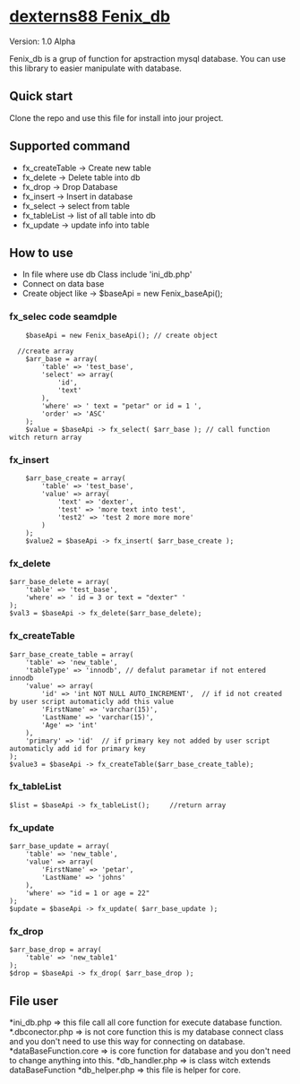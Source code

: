 [dexterns88 Fenix_db](http://www.webpage-lab.com)
===================

Version: 1.0 Alpha

Fenix_db is a grup of function for apstraction mysql database. You can use this library to easier manipulate with database. 


Quick start
-----------

Clone the repo and use this file for install into jour project.

Supported command
-----------------

* fx_createTable -> Create new table
* fx_delete -> Delete table into db
* fx_drop -> Drop Database
* fx_insert -> Insert in database
* fx_select -> select from table
* fx_tableList -> list of all table into db
* fx_update -> update info into table



How to use
----------
- In file where use db Class include 'ini_db.php'
- Connect on data base 
- Create object like -> $baseApi = new Fenix_baseApi();

### fx_selec code seamdple
		
		
		$baseApi = new Fenix_baseApi(); // create object
		
	  //create array
		$arr_base = array(
			'table' => 'test_base',
			'select' => array(
				'id',
				'text'
			),
			'where' => ' text = "petar" or id = 1 ',
			'order' => 'ASC'
		);
		$value = $baseApi -> fx_select( $arr_base ); // call function witch return array


### fx_insert 

		$arr_base_create = array(
			'table' => 'test_base',
			'value' => array(
				'text' => 'dexter',
				'test' => 'more text into test',
				'test2' => 'test 2 more more more'
			)
		);
		$value2 = $baseApi -> fx_insert( $arr_base_create );
		
		
### fx_delete

	$arr_base_delete = array(
		'table' => 'test_base',
		'where' => ' id = 3 or text = "dexter" '
	);
	$val3 = $baseApi -> fx_delete($arr_base_delete);


### fx_createTable
	
	$arr_base_create_table = array(
		'table' => 'new_table',
		'tableType' => 'innodb', // defalut parametar if not entered innodb
		'value' => array(
			'id' => 'int NOT NULL AUTO_INCREMENT',  // if id not created by user script automaticly add this value
			'FirstName' => 'varchar(15)',
			'LastName' => 'varchar(15)',
			'Age' => 'int'
		),
		'primary' => 'id'  // if primary key not added by user script automaticly add id for primary key
	);
	$value3 = $baseApi -> fx_createTable($arr_base_create_table);
	
	
### fx_tableList

	$list = $baseApi -> fx_tableList(); 	//return array
	
	
### fx_update
	
	$arr_base_update = array(
		'table' => 'new_table',
		'value' => array(
			'FirstName' => 'petar',
			'LastName' => 'johns'
		),
		'where' => "id = 1 or age = 22"
	);
	$update = $baseApi -> fx_update( $arr_base_update );
	

### fx_drop

	$arr_base_drop = array(
		'table' => 'new_table1'
	);
	$drop = $baseApi -> fx_drop( $arr_base_drop );



File user
-----------------
*ini_db.php => this file call all core function for execute database function.
  *.dbconector.php => is not core function this is my database connect class and you don't need to use this way for connecting on database.
  *dataBaseFunction.core => is core function for database and you don't need to change anything into this.
  *db_handler.php => is class witch extends dataBaseFunction
  *db_helper.php => this file is helper for core.
